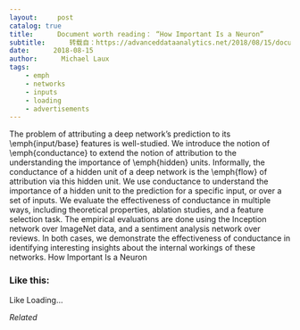 ```yaml
---
layout:     post
catalog: true
title:      Document worth reading： “How Important Is a Neuron”
subtitle:      转载自：https://advanceddataanalytics.net/2018/08/15/document-worth-reading-how-important-is-a-neuron/
date:      2018-08-15
author:      Michael Laux
tags:
    - emph
    - networks
    - inputs
    - loading
    - advertisements
---
```


The problem of attributing a deep network’s prediction to its \emph{input/base} features is well-studied. We introduce the notion of \emph{conductance} to extend the notion of attribution to the understanding the importance of \emph{hidden} units. Informally, the conductance of a hidden unit of a deep network is the \emph{flow} of attribution via this hidden unit. We use conductance to understand the importance of a hidden unit to the prediction for a specific input, or over a set of inputs. We evaluate the effectiveness of conductance in multiple ways, including theoretical properties, ablation studies, and a feature selection task. The empirical evaluations are done using the Inception network over ImageNet data, and a sentiment analysis network over reviews. In both cases, we demonstrate the effectiveness of conductance in identifying interesting insights about the internal workings of these networks. How Important Is a Neuron





### Like this:

Like Loading...


*Related*

